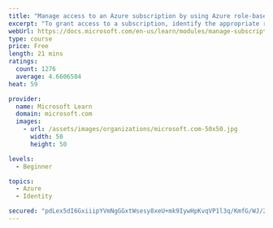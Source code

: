 ```yaml
---
title: "Manage access to an Azure subscription by using Azure role-based access control (RBAC)"
excerpt: "To grant access to a subscription, identify the appropriate role to assign to an employee. Understand when you might need to temporarily elevate your own access to regain access to a subscription."
webUrl: https://docs.microsoft.com/en-us/learn/modules/manage-subscription-access-azure-rbac/
type: course
price: Free
length: 21 mins
ratings:
  count: 1276
  average: 4.6606584
heat: 59

provider:
  name: Microsoft Learn
  domain: microsoft.com
  images:
    - url: /assets/images/organizations/microsoft.com-50x50.jpg
      width: 50
      height: 50

levels:
  - Beginner

topics:
  - Azure
  - Identity

secured: "pdLex5dI6GxiiipYVmNgGGxtWsesy8xeU+mk9IywHpKvqVP1l3q/KmfG/WJ/2xi0ZtC+wB68s6inqvE3oZ9K46WP6mHb3+Yu7/XXvfJlqEvtioYpPegE4n9NpU6v+mlFuaAxYWw8LS8m7vydxt+BQk5VHULssGb9/vPGtyQO8iOJ8JpTcCjegVqHICBYwGwcq7K1xVIIQWMWmIQxcChxmbdkY/pCTeP1wdfsYioegfgN9nTti/DQdeg/eKuKG+ug13uPmWgnQogYKcJIkLgzbncQYJMxg6zTvm38LS96aTC7ltT/ETQo/fHS6viUS5IQcq67ajpvk8nj/38hPGqy704/fi0Os0EdDtsrrQ1VFpjFgy2Vob6x/+6nVtoZWw01I8cUHbWQFaFBRia0VRqEGrPgzP+OUOINnN0/BG3vCf0=;hDd1GLK2ZMBJgHduoOZqIg=="
---
```


